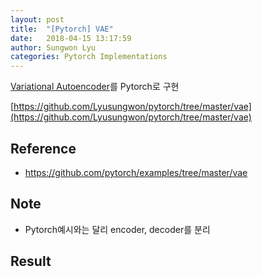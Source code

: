 ```yaml
---
layout: post
title:  "[Pytorch] VAE"
date:   2018-04-15 13:17:59
author: Sungwon Lyu
categories: Pytorch Implementations
---
```


[Variational Autoencoder](https://lyusungwon.github.io/dl/2018/02/11/vae.html)를 Pytorch로 구현

[https://github.com/Lyusungwon/pytorch/tree/master/vae](https://github.com/Lyusungwon/pytorch/tree/master/vae)

## Reference
- https://github.com/pytorch/examples/tree/master/vae

## Note 
- Pytorch예시와는 달리 encoder, decoder를 분리

## Result

